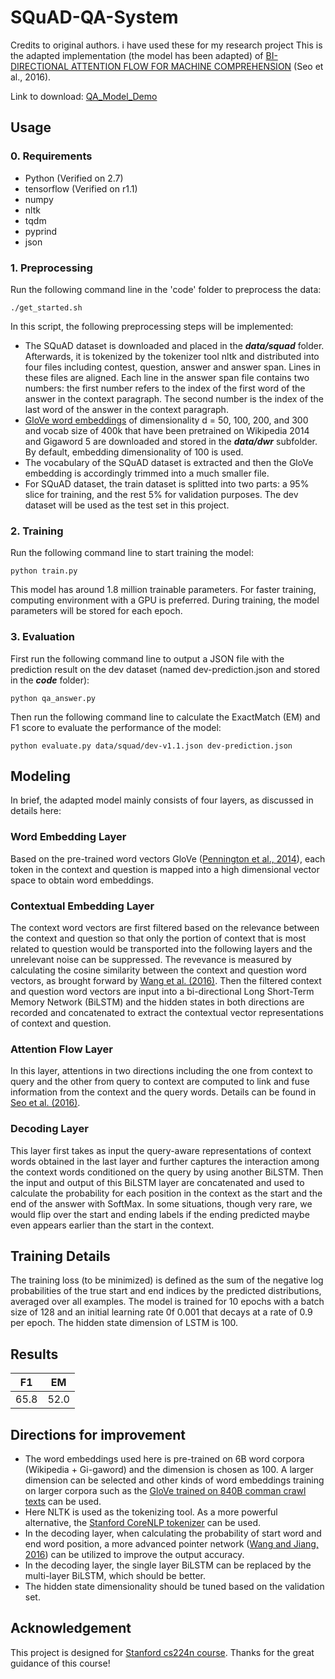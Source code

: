 # SQuAD-QA-System
Credits to original authors. i have used these for my research project
This is the adapted implementation (the model has been adapted) of [BI-DIRECTIONAL ATTENTION FLOW FOR MACHINE COMPREHENSION](https://arxiv.org/abs/1611.01603) (Seo et al., 2016).

Link to download: [QA_Model_Demo](https://drive.google.com/open?id=1Fbu0ugldrTTkpFYKcLUMY8WSjpRrkAb_)

## Usage
### 0. Requirements
- Python (Verified on 2.7)
- tensorflow (Verified on r1.1)
- numpy
- nltk
- tqdm
- pyprind
- json

### 1. Preprocessing
Run the following command line in the 'code' folder to preprocess the data:

```
./get_started.sh
```

In this script, the following preprocessing steps will be implemented:
- The SQuAD dataset is downloaded and placed in the **_data/squad_** folder. Afterwards, it is tokenized by the tokenizer tool nltk and distributed into four files including contest, question, answer and answer span. Lines in these files are aligned. Each line in the answer span file contains two numbers: the first number refers to the index of the first word of the answer in the context paragraph. The second number is the index of the last word of the answer in the context paragraph.
- [GloVe word embeddings](https://nlp.stanford.edu/projects/glove/) of dimensionality d = 50, 100, 200, and 300 and vocab size of 400k that have been pretrained on Wikipedia 2014 and Gigaword 5 are downloaded and stored in the **_data/dwr_** subfolder. By default, embedding dimensionality of 100 is used.
- The vocabulary of the SQuAD dataset is extracted and then the GloVe embedding is accordingly trimmed into a much smaller file.
- For SQuAD dataset, the train dataset is splitted into two parts: a 95% slice for training, and the rest 5% for validation purposes. The dev dataset will be used as the test set in this project.

### 2. Training
Run the following command line to start training the model:

```
python train.py
```

This model has around 1.8 million trainable parameters. For faster training, computing environment with a GPU is preferred. During training, the model parameters will be stored for each epoch.

### 3. Evaluation
First run the following command line to output a JSON file with the prediction result on the dev dataset (named dev-prediction.json and stored in the **_code_** folder):

```
python qa_answer.py
```

Then run the following command line to calculate the ExactMatch (EM) and F1 score to evaluate the performance of the model:

```
python evaluate.py data/squad/dev-v1.1.json dev-prediction.json
```

## Modeling
In brief, the adapted model mainly consists of four layers, as discussed in details here:

### Word Embedding Layer
Based on the pre-trained word vectors GloVe ([Pennington et al., 2014](https://nlp.stanford.edu/pubs/glove.pdf)), each token in the context and question is mapped into a high dimensional vector space to obtain word embeddings.

### Contextual Embedding Layer
The context word vectors are first filtered based on the relevance between the context and question so that only the portion of context that is most related to question would be transported into the following layers and the unrelevant noise can be suppressed. The revevance is measured by calculating the cosine similarity between the context and question word vectors, as brought forward by [Wang et al. (2016)](https://arxiv.org/abs/1612.04211).
Then the filtered context and question word vectors are input into a bi-directional Long Short-Term Memory Network (BiLSTM) and the hidden states in both directions are recorded and concatenated to extract the contextual vector representations of context and question.

### Attention Flow Layer
In this layer, attentions in two directions including the one from context to query and the other from query to context are computed to link and fuse information from the context and the query words. Details can be found in [Seo et al. (2016)](https://arxiv.org/abs/1611.01603).

### Decoding Layer
This layer first takes as input the query-aware representations of context words obtained in the last layer and further captures the interaction among the context words conditioned on the query by using another BiLSTM. Then the input and output of this BiLSTM layer are concatenated and used to calculate the probability for each position in the context as the start and the end of the answer with SoftMax. In some situations, though very rare, we would flip over the start and ending labels if the ending predicted maybe even appears earlier than the start in the context. 

## Training Details
The training loss (to be minimized) is defined as the sum of the negative log probabilities of the true start and end indices by the predicted distributions, averaged over all examples.
The model is trained for 10 epochs with a batch size of 128 and an initial learning rate 0f 0.001 that decays at a rate of 0.9 per epoch. The hidden state dimension of LSTM is 100.

## Results
| F1 | EM |
|----|----|
| 65.8 | 52.0 |

## Directions for improvement
- The word embeddings used here is pre-trained on 6B word corpora (Wikipedia + Gi-gaword) and the dimension is chosen as 100. A larger dimension can be selected and other kinds of word embeddings training on larger corpora such as the [GloVe trained on 840B comman crawl texts](https://nlp.stanford.edu/projects/glove/) can be used.
- Here NLTK is used as the tokenizing tool. As a more powerful alternative, the [Stanford CoreNLP tokenizer](https://nlp.stanford.edu/software/tokenizer.html) can be used.
- In the decoding layer, when calculating the probability of start word and end word position, a more advanced pointer network ([Wang and Jiang, 2016](https://arxiv.org/abs/1608.07905)) can be utilized to improve the output accuracy.
- In the decoding layer, the single layer BiLSTM can be replaced by the multi-layer BiLSTM, which should be better.
- The hidden state dimensionality should be tuned based on the validation set.

## Acknowledgement
This project is designed for [Stanford cs224n course](http://web.stanford.edu/class/cs224n/). Thanks for the great guidance of this course!
